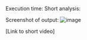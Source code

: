 Execution time:
Short analysis:

Screenshot of output:
![image](https://github.com/user-attachments/assets/19aa7429-b140-4c66-9c3a-08600d6f8970)


[Link to short video]
